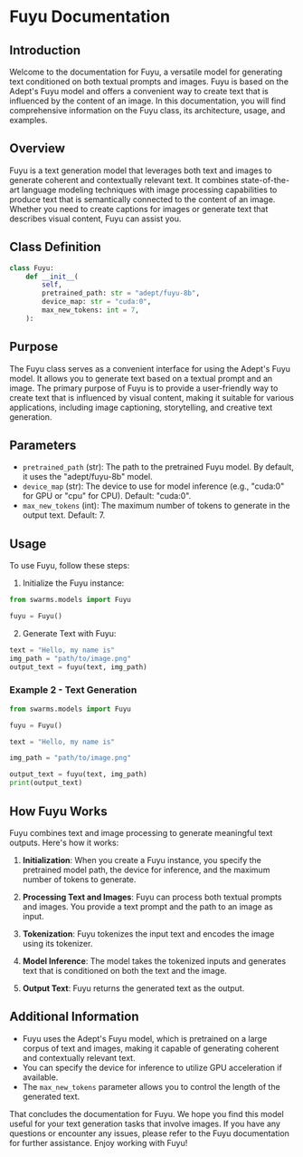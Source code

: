 # Fuyu Documentation

## Introduction

Welcome to the documentation for Fuyu, a versatile model for generating text conditioned on both textual prompts and images. Fuyu is based on the Adept's Fuyu model and offers a convenient way to create text that is influenced by the content of an image. In this documentation, you will find comprehensive information on the Fuyu class, its architecture, usage, and examples.

## Overview

Fuyu is a text generation model that leverages both text and images to generate coherent and contextually relevant text. It combines state-of-the-art language modeling techniques with image processing capabilities to produce text that is semantically connected to the content of an image. Whether you need to create captions for images or generate text that describes visual content, Fuyu can assist you.

## Class Definition

```python
class Fuyu:
    def __init__(
        self,
        pretrained_path: str = "adept/fuyu-8b",
        device_map: str = "cuda:0",
        max_new_tokens: int = 7,
    ):
```

## Purpose

The Fuyu class serves as a convenient interface for using the Adept's Fuyu model. It allows you to generate text based on a textual prompt and an image. The primary purpose of Fuyu is to provide a user-friendly way to create text that is influenced by visual content, making it suitable for various applications, including image captioning, storytelling, and creative text generation.

## Parameters

- `pretrained_path` (str): The path to the pretrained Fuyu model. By default, it uses the "adept/fuyu-8b" model.
- `device_map` (str): The device to use for model inference (e.g., "cuda:0" for GPU or "cpu" for CPU). Default: "cuda:0".
- `max_new_tokens` (int): The maximum number of tokens to generate in the output text. Default: 7.

## Usage

To use Fuyu, follow these steps:

1. Initialize the Fuyu instance:

```python
from swarms.models import Fuyu

fuyu = Fuyu()
```


2. Generate Text with Fuyu:

```python
text = "Hello, my name is"
img_path = "path/to/image.png"
output_text = fuyu(text, img_path)
```

### Example 2 - Text Generation

```python
from swarms.models import Fuyu

fuyu = Fuyu()

text = "Hello, my name is"

img_path = "path/to/image.png"

output_text = fuyu(text, img_path)
print(output_text)
```

## How Fuyu Works

Fuyu combines text and image processing to generate meaningful text outputs. Here's how it works:

1. **Initialization**: When you create a Fuyu instance, you specify the pretrained model path, the device for inference, and the maximum number of tokens to generate.

2. **Processing Text and Images**: Fuyu can process both textual prompts and images. You provide a text prompt and the path to an image as input.

3. **Tokenization**: Fuyu tokenizes the input text and encodes the image using its tokenizer.

4. **Model Inference**: The model takes the tokenized inputs and generates text that is conditioned on both the text and the image.

5. **Output Text**: Fuyu returns the generated text as the output.

## Additional Information

- Fuyu uses the Adept's Fuyu model, which is pretrained on a large corpus of text and images, making it capable of generating coherent and contextually relevant text.
- You can specify the device for inference to utilize GPU acceleration if available.
- The `max_new_tokens` parameter allows you to control the length of the generated text.

That concludes the documentation for Fuyu. We hope you find this model useful for your text generation tasks that involve images. If you have any questions or encounter any issues, please refer to the Fuyu documentation for further assistance. Enjoy working with Fuyu!